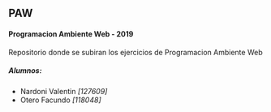 ## PAW
<h4> Programacion Ambiente Web - 2019 </h4>

<p> Repositorio donde se subiran los ejercicios de Programacion Ambiente Web </p>

<h5> Alumnos: </h5>
<ul>
  <li> Nardoni Valentin <em> [127609] </em> </li>
  <li> Otero Facundo <em> [118048] </em> </li>
</ul>

